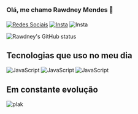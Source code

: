 ### Olá, me chamo Rawdney Mendes 👋
#### 

[![Redes Sociais](https://img.shields.io/badge/LinkedIn-0077B5?style=for-the-badge&logo=linkedin&logoColor=white)](https://www.linkedin.com/in/rawdney-mendes-a74aa2187/) 
[![Insta](https://img.shields.io/badge/Instagram-E4405F?style=for-the-badge&logo=instagram&logoColor=white)](https://www.instagram.com/rawdney.development/)
![Insta](https://img.shields.io/github/followers/RawdneyGoncalves.svg?style=social&label=Follow&maxAge=2592000
)

![Rawdney's GitHub status](https://github-readme-stats.vercel.app/api?username=RawdneyGoncalves&show_icons=true&theme=dark)

## Tecnologias que uso no meu dia

![JavaScript](https://img.shields.io/badge/JavaScript-323330?style=for-the-badge&logo=javascript&logoColor=F7DF1E)
![JavaScript](https://img.shields.io/badge/Node.js-43853D?style=for-the-badge&logo=node.js&logoColor=white)
![JavaScript](https://img.shields.io/badge/MySQL-00000F?style=for-the-badge&logo=mysql&logoColor=white)


## Em constante evolução


![plak](https://github-readme-stats.vercel.app/api/top-langs/?username=RawdneyGoncalves&theme=blue-green)
